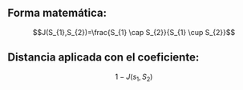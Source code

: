 ## Forma matemática:
$$J(S_{1},S_{2})=\frac{S_{1} \cap S_{2}}{S_{1} \cup S_{2}}$$
## Distancia aplicada con el coeficiente:
$$1-J(s_{1},S_{2})$$ 